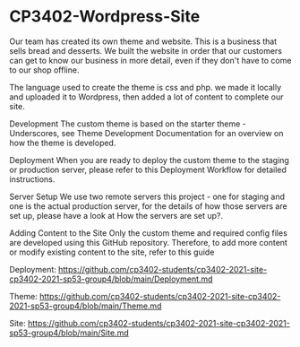 # CP3402-Wordpress-Site
Our team has created its own theme and website. This is a business that sells bread and desserts. We built the website in order that our customers can get to know our business in more detail, even if they don't have to come to our shop offline.

The language used to create the theme is css and php. we made it locally and uploaded it to Wordpress, then added a lot of content to complete our site.

Development
The custom theme is based on the starter theme - Underscores, see Theme Development Documentation for an overview on how the theme is developed.

Deployment
When you are ready to deploy the custom theme to the staging or production server, please refer to this Deployment Workflow for detailed instructions.

Server Setup
We use two remote servers this project - one for staging and one is the actual production server, for the details of how those servers are set up, please have a look at How the servers are set up?.

Adding Content to the Site
Only the custom theme and required config files are developed using this GitHub repository. Therefore, to add more content or modify existing content to the site, refer to this guide

Deployment: https://github.com/cp3402-students/cp3402-2021-site-cp3402-2021-sp53-group4/blob/main/Deployment.md

Theme: https://github.com/cp3402-students/cp3402-2021-site-cp3402-2021-sp53-group4/blob/main/Theme.md

Site: https://github.com/cp3402-students/cp3402-2021-site-cp3402-2021-sp53-group4/blob/main/Site.md
